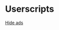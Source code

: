 # Userscripts

[Hide ads](https://github.com/luxysiv/anti-ads/raw/refs/heads/main/blockads-tpm.user.js)
